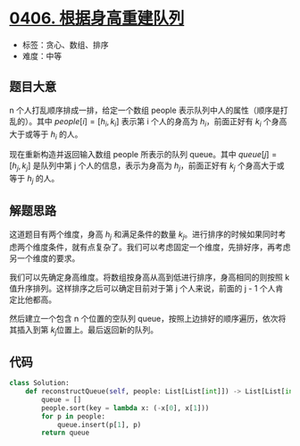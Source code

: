 # [0406. 根据身高重建队列](https://leetcode.cn/problems/queue-reconstruction-by-height/)

- 标签：贪心、数组、排序
- 难度：中等

## 题目大意

n 个人打乱顺序排成一排，给定一个数组 people 表示队列中人的属性（顺序是打乱的）。其中 $people[i] = [h_i, k_i]$ 表示第 i 个人的身高为 $h_i$，前面正好有 $k_i$ 个身高大于或等于 $h_i$ 的人。

现在重新构造并返回输入数组 people 所表示的队列 queue。其中 $queue[j] = [h_j, k_j]$ 是队列中第 j 个人的信息，表示为身高为 $h_j$，前面正好有 $k_j$ 个身高大于或等于 $h_j$​ 的人。

## 解题思路

这道题目有两个维度，身高 $h_j$ 和满足条件的数量 $k_j$。进行排序的时候如果同时考虑两个维度条件，就有点复杂了。我们可以考虑固定一个维度，先排好序，再考虑另一个维度的要求。

我们可以先确定身高维度。将数组按身高从高到低进行排序，身高相同的则按照 k 值升序排列。这样排序之后可以确定目前对于第 j 个人来说，前面的 j - 1 个人肯定比他都高。

然后建立一个包含 n 个位置的空队列 queue，按照上边排好的顺序遍历，依次将其插入到第 $k_j$​ 位置上。最后返回新的队列。

## 代码

```Python
class Solution:
    def reconstructQueue(self, people: List[List[int]]) -> List[List[int]]:
        queue = []
        people.sort(key = lambda x: (-x[0], x[1]))
        for p in people:
            queue.insert(p[1], p)
        return queue
```

